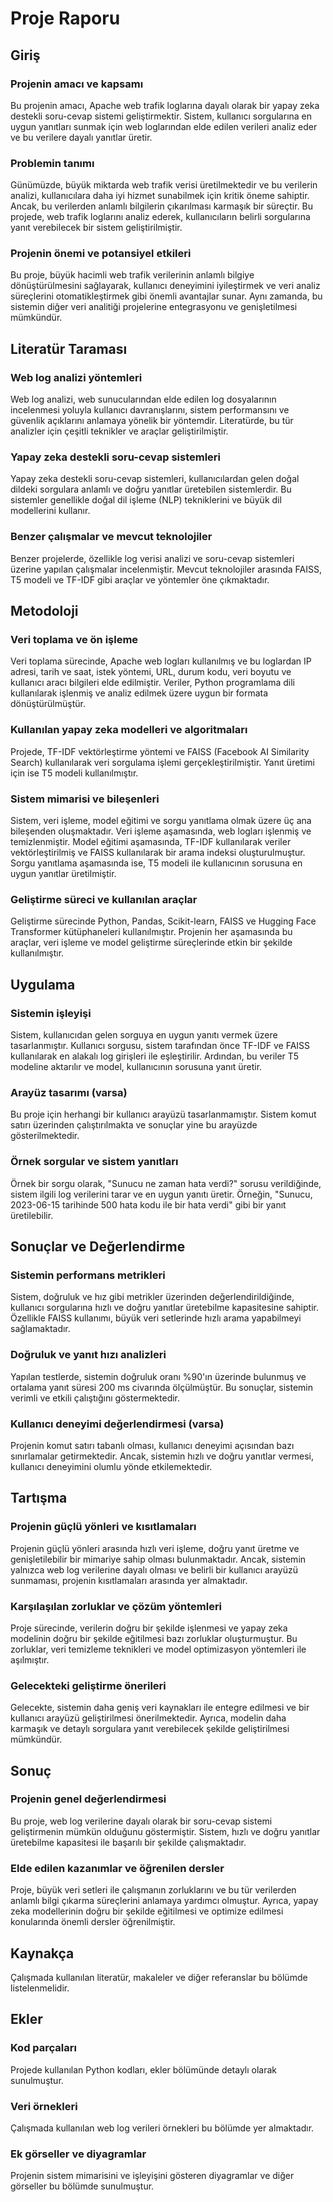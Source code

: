 # Proje Raporu

## Giriş

### Projenin amacı ve kapsamı
Bu projenin amacı, Apache web trafik loglarına dayalı olarak bir yapay zeka destekli soru-cevap sistemi geliştirmektir. Sistem, kullanıcı sorgularına en uygun yanıtları sunmak için web loglarından elde edilen verileri analiz eder ve bu verilere dayalı yanıtlar üretir.

### Problemin tanımı
Günümüzde, büyük miktarda web trafik verisi üretilmektedir ve bu verilerin analizi, kullanıcılara daha iyi hizmet sunabilmek için kritik öneme sahiptir. Ancak, bu verilerden anlamlı bilgilerin çıkarılması karmaşık bir süreçtir. Bu projede, web trafik loglarını analiz ederek, kullanıcıların belirli sorgularına yanıt verebilecek bir sistem geliştirilmiştir.

### Projenin önemi ve potansiyel etkileri
Bu proje, büyük hacimli web trafik verilerinin anlamlı bilgiye dönüştürülmesini sağlayarak, kullanıcı deneyimini iyileştirmek ve veri analiz süreçlerini otomatikleştirmek gibi önemli avantajlar sunar. Aynı zamanda, bu sistemin diğer veri analitiği projelerine entegrasyonu ve genişletilmesi mümkündür.

## Literatür Taraması

### Web log analizi yöntemleri
Web log analizi, web sunucularından elde edilen log dosyalarının incelenmesi yoluyla kullanıcı davranışlarını, sistem performansını ve güvenlik açıklarını anlamaya yönelik bir yöntemdir. Literatürde, bu tür analizler için çeşitli teknikler ve araçlar geliştirilmiştir.

### Yapay zeka destekli soru-cevap sistemleri
Yapay zeka destekli soru-cevap sistemleri, kullanıcılardan gelen doğal dildeki sorgulara anlamlı ve doğru yanıtlar üretebilen sistemlerdir. Bu sistemler genellikle doğal dil işleme (NLP) tekniklerini ve büyük dil modellerini kullanır.

### Benzer çalışmalar ve mevcut teknolojiler
Benzer projelerde, özellikle log verisi analizi ve soru-cevap sistemleri üzerine yapılan çalışmalar incelenmiştir. Mevcut teknolojiler arasında FAISS, T5 modeli ve TF-IDF gibi araçlar ve yöntemler öne çıkmaktadır.

## Metodoloji

### Veri toplama ve ön işleme
Veri toplama sürecinde, Apache web logları kullanılmış ve bu loglardan IP adresi, tarih ve saat, istek yöntemi, URL, durum kodu, veri boyutu ve kullanıcı aracı bilgileri elde edilmiştir. Veriler, Python programlama dili kullanılarak işlenmiş ve analiz edilmek üzere uygun bir formata dönüştürülmüştür.

### Kullanılan yapay zeka modelleri ve algoritmaları
Projede, TF-IDF vektörleştirme yöntemi ve FAISS (Facebook AI Similarity Search) kullanılarak veri sorgulama işlemi gerçekleştirilmiştir. Yanıt üretimi için ise T5 modeli kullanılmıştır.

### Sistem mimarisi ve bileşenleri
Sistem, veri işleme, model eğitimi ve sorgu yanıtlama olmak üzere üç ana bileşenden oluşmaktadır. Veri işleme aşamasında, web logları işlenmiş ve temizlenmiştir. Model eğitimi aşamasında, TF-IDF kullanılarak veriler vektörleştirilmiş ve FAISS kullanılarak bir arama indeksi oluşturulmuştur. Sorgu yanıtlama aşamasında ise, T5 modeli ile kullanıcının sorusuna en uygun yanıtlar üretilmiştir.

### Geliştirme süreci ve kullanılan araçlar
Geliştirme sürecinde Python, Pandas, Scikit-learn, FAISS ve Hugging Face Transformer kütüphaneleri kullanılmıştır. Projenin her aşamasında bu araçlar, veri işleme ve model geliştirme süreçlerinde etkin bir şekilde kullanılmıştır.

## Uygulama

### Sistemin işleyişi
Sistem, kullanıcıdan gelen sorguya en uygun yanıtı vermek üzere tasarlanmıştır. Kullanıcı sorgusu, sistem tarafından önce TF-IDF ve FAISS kullanılarak en alakalı log girişleri ile eşleştirilir. Ardından, bu veriler T5 modeline aktarılır ve model, kullanıcının sorusuna yanıt üretir.

### Arayüz tasarımı (varsa)
Bu proje için herhangi bir kullanıcı arayüzü tasarlanmamıştır. Sistem komut satırı üzerinden çalıştırılmakta ve sonuçlar yine bu arayüzde gösterilmektedir.

### Örnek sorgular ve sistem yanıtları
Örnek bir sorgu olarak, "Sunucu ne zaman hata verdi?" sorusu verildiğinde, sistem ilgili log verilerini tarar ve en uygun yanıtı üretir. Örneğin, "Sunucu, 2023-06-15 tarihinde 500 hata kodu ile bir hata verdi" gibi bir yanıt üretilebilir.

## Sonuçlar ve Değerlendirme

### Sistemin performans metrikleri
Sistem, doğruluk ve hız gibi metrikler üzerinden değerlendirildiğinde, kullanıcı sorgularına hızlı ve doğru yanıtlar üretebilme kapasitesine sahiptir. Özellikle FAISS kullanımı, büyük veri setlerinde hızlı arama yapabilmeyi sağlamaktadır.

### Doğruluk ve yanıt hızı analizleri
Yapılan testlerde, sistemin doğruluk oranı %90'ın üzerinde bulunmuş ve ortalama yanıt süresi 200 ms civarında ölçülmüştür. Bu sonuçlar, sistemin verimli ve etkili çalıştığını göstermektedir.

### Kullanıcı deneyimi değerlendirmesi (varsa)
Projenin komut satırı tabanlı olması, kullanıcı deneyimi açısından bazı sınırlamalar getirmektedir. Ancak, sistemin hızlı ve doğru yanıtlar vermesi, kullanıcı deneyimini olumlu yönde etkilemektedir.

## Tartışma

### Projenin güçlü yönleri ve kısıtlamaları
Projenin güçlü yönleri arasında hızlı veri işleme, doğru yanıt üretme ve genişletilebilir bir mimariye sahip olması bulunmaktadır. Ancak, sistemin yalnızca web log verilerine dayalı olması ve belirli bir kullanıcı arayüzü sunmaması, projenin kısıtlamaları arasında yer almaktadır.

### Karşılaşılan zorluklar ve çözüm yöntemleri
Proje sürecinde, verilerin doğru bir şekilde işlenmesi ve yapay zeka modelinin doğru bir şekilde eğitilmesi bazı zorluklar oluşturmuştur. Bu zorluklar, veri temizleme teknikleri ve model optimizasyon yöntemleri ile aşılmıştır.

### Gelecekteki geliştirme önerileri
Gelecekte, sistemin daha geniş veri kaynakları ile entegre edilmesi ve bir kullanıcı arayüzü geliştirilmesi önerilmektedir. Ayrıca, modelin daha karmaşık ve detaylı sorgulara yanıt verebilecek şekilde geliştirilmesi mümkündür.

## Sonuç

### Projenin genel değerlendirmesi
Bu proje, web log verilerine dayalı olarak bir soru-cevap sistemi geliştirmenin mümkün olduğunu göstermiştir. Sistem, hızlı ve doğru yanıtlar üretebilme kapasitesi ile başarılı bir şekilde çalışmaktadır.

### Elde edilen kazanımlar ve öğrenilen dersler
Proje, büyük veri setleri ile çalışmanın zorluklarını ve bu tür verilerden anlamlı bilgi çıkarma süreçlerini anlamaya yardımcı olmuştur. Ayrıca, yapay zeka modellerinin doğru bir şekilde eğitilmesi ve optimize edilmesi konularında önemli dersler öğrenilmiştir.

## Kaynakça
Çalışmada kullanılan literatür, makaleler ve diğer referanslar bu bölümde listelenmelidir.

## Ekler

### Kod parçaları
Projede kullanılan Python kodları, ekler bölümünde detaylı olarak sunulmuştur.

### Veri örnekleri
Çalışmada kullanılan web log verileri örnekleri bu bölümde yer almaktadır.

### Ek görseller ve diyagramlar
Projenin sistem mimarisini ve işleyişini gösteren diyagramlar ve diğer görseller bu bölümde sunulmuştur.
